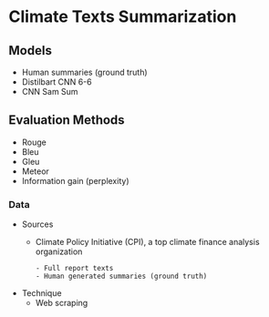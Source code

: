 # Climate Texts Summarization

## Models
- Human summaries (ground truth) 
- Distilbart CNN 6-6 
- CNN Sam Sum

## Evaluation Methods 
- Rouge
- Bleu 
- Gleu
- Meteor
- Information gain (perplexity)

### Data
- Sources 
  - Climate Policy Initiative (CPI), a top climate finance analysis organization
        
        - Full report texts 
        - Human generated summaries (ground truth)
- Technique 
  - Web scraping

